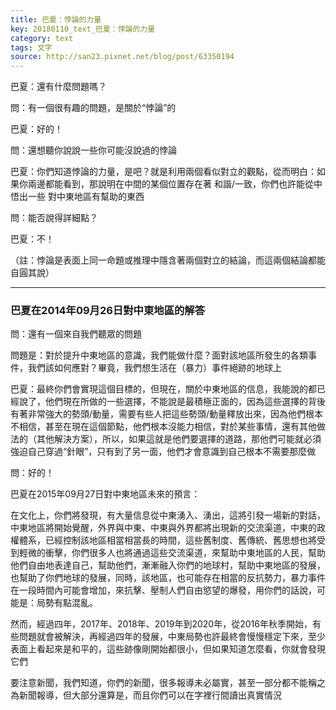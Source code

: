 ```yaml
---
title: 巴夏：悖論的力量
key: 20180110_text_巴夏：悖論的力量
category: text
tags: 文字
source: http://san23.pixnet.net/blog/post/63350194
---
```


巴夏：還有什麼問題嗎？

問：有一個很有趣的問題，是關於“悖論”的

巴夏：好的！

問：還想聽你說說一些你可能沒說過的悖論

巴夏：你們知道悖論的力量，是吧？就是利用兩個看似對立的觀點，從而明白：如果你兩邊都能看到，那說明在中間的某個位置存在著 和諧/一致，你們也許能從中悟出一些 對中東地區有幫助的東西

問：能否說得詳細點？

巴夏：不！

（註：悖論是表面上同一命題或推理中隱含著兩個對立的結論，而這兩個結論都能自圓其說）

---

### 巴夏在2014年09月26日對中東地區的解答

問：還有一個來自我們聽眾的問題

問題是：對於提升中東地區的意識，我們能做什麼？面對該地區所發生的各類事件，我們該如何應對？畢竟，我們想生活在（暴力）事件絕跡的地球上

巴夏：最終你們會實現這個目標的，但現在，關於中東地區的信息，我能說的都已經說了，他們現在所做的一些選擇，不能說是最積極正面的，因為這些選擇的背後有著非常強大的勢頭/動量，需要有些人把這些勢頭/動量釋放出來，因為他們根本不相信，甚至在現在這個節點，他們根本沒能力相信，對於某些事情，還有其他做法的（其他解決方案），所以，如果這就是他們要選擇的道路，那他們可能就必須強迫自己穿過“針眼”，只有到了另一面，他們才會意識到自己根本不需要那麼做

問：好的！

巴夏在2015年09月27日對中東地區未來的預言：

在文化上，你們將發現，有大量信息從中東湧入、湧出，這將引發一場新的對話，中東地區將開始覺醒，外界與中東、中東與外界都將出現新的交流渠道，中東的政權體系，已經控制該地區相當相當長的時間，這些舊制度、舊傳統、舊思想也將受到輕微的衝擊，你們很多人也將通過這些交流渠道，來幫助中東地區的人民，幫助他們自由地表達自己，幫助他們，漸漸融入你們的地球村，幫助中東地區的發展，也幫助了你們地球的發展，同時，該地區，也可能存在相當的反抗勢力，暴力事件在一段時間內可能會增加，來抗擊、壓制人們自由慾望的爆發，用你們的話說，可能是：局勢有點混亂。

然而，經過四年，2017年、2018年、2019年到2020年，從2016年秋季開始，有些問題就會被解決，再經過四年的發展，中東局勢也許最終會慢慢穩定下來，至少表面上看起來是和平的，這些跡像剛開始都很小，但如果知道怎麼看，你就會發現它們

要注意新聞，我們知道，你們的新聞，很多報導未必屬實，甚至一部分都不能稱之為新聞報導，但大部分還算是，而且你們可以在字裡行間讀出真實情況
